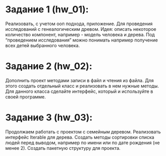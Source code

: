 # Задание 1 (hw_01):
Реализовать, с учетом ооп подхода, приложение. Для проведения исследований с
генеалогическим древом.
Идея: описать некоторое количество компонент, например - модель человека и
дерева. Под “проведением исследования” можно понимать например получение
всех детей выбранного человека.


# Задание 2 (hw_02):
Дополнить проект методами записи в файл и чтения из файла. Для этого создать
отдельный класс и реализовать в нем нужные методы. Для данного класса
сделайте интерфейс, который и используйте в своей программе.


# Задание 3 (hw_03):
Продолжаем работать с проектом с семейным деревом. Реализовать интерфейс
Iterable для дерева. Создать методы сортировки списка людей перед выводом,
например по имени или по дате рождения (не менее 2). Создать пакетную
структуру для проекта.

